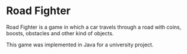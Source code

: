 # Road Fighter

Road Fighter is a game in which a car travels through a road with coins, boosts, obstacles and other kind of objects.

This game was implemented in Java for a university project.
